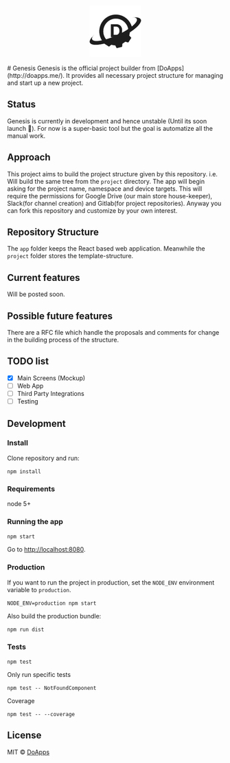 <p align="center"><img src="https://raw.githubusercontent.com/doapps/genesis/master/app/static-files/logo-dark.png"></p>
# Genesis
Genesis is the official project builder from [DoApps](http://doapps.me/). It provides all necessary project structure for managing and start up a new project.

## Status
Genesis is currently in development and hence unstable (Until its soon launch :rocket:). For now is a super-basic tool but the goal is automatize all the manual work.

## Approach
This project aims to build the project structure given by this repository. i.e. Will build the same tree from the `project` directory.
The app will begin asking for the project name, namespace and device targets. This will require the permissions for Google Drive (our main store house-keeper), Slack(for channel creation) and Gitlab(for project repositories). Anyway you can fork this repository and customize by your own interest.

## Repository Structure
The `app` folder keeps the React based web application. Meanwhile the `project` folder stores the template-structure.

## Current features
Will be posted soon.

## Possible future features
There are a RFC file which handle the proposals and comments for change in the building process of the structure.

## TODO list
- [x] Main Screens (Mockup)
- [ ] Web App
- [ ] Third Party Integrations
- [ ] Testing

## Development

### Install

Clone repository and run:

```
npm install
```

### Requirements

node 5+

### Running the app

```
npm start
```

Go to [http://localhost:8080](http://localhost:8080).

### Production

If you want to run the project in production, set the `NODE_ENV` environment variable to `production`.

```
NODE_ENV=production npm start
```

Also build the production bundle:

```
npm run dist
```

### Tests

```
npm test
```

Only run specific tests

```
npm test -- NotFoundComponent
```

Coverage

```
npm test -- --coverage
```

## License

MIT © [DoApps](http://doapps.me)
